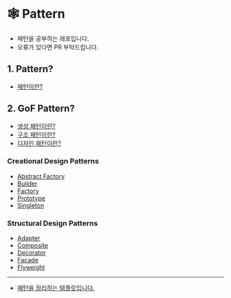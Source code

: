 # 🕸️ Pattern
- 패턴을 공부하는 레포입니다.
- 오류가 있다면 PR 부탁드립니다.

## 1. Pattern?
* [패턴이란? ](patterns/1_Pattern/what_is_pattern.md)

## 2. GoF Pattern?
* [생성 패턴이란? ](patterns/2_GoF_Pattern/introduction_to_creational_desing_patterns.md)
* [구조 패턴이란? ](patterns/2_GoF_Pattern/introduction_to_structural_desing_patterns.md)
* [디자인 패턴이란? ](patterns/2_GoF_Pattern/what_is_design_pattern.md)

### Creational Design Patterns
* [Abstract Factory ](patterns/2_GoF_Pattern/1_Creational_Design_Patterns/what_is_abstract_fectory_pattern.md)
* [Builder ](patterns/2_GoF_Pattern/1_Creational_Design_Patterns/what_is_builder_pattern.md)
* [Factory ](patterns/2_GoF_Pattern/1_Creational_Design_Patterns/what_is_factory_pattern.md)
* [Prototype ](patterns/2_GoF_Pattern/1_Creational_Design_Patterns/what_is_prototype_pattern.md)
* [Singleton ](patterns/2_GoF_Pattern/1_Creational_Design_Patterns/what_is_singleton_pattern.md)

### Structural Design Patterns
* [Adapter ](patterns/2_GoF_Pattern/2_Structural_Design_Patterns/what_is_adapter_pattern.md)
* [Composite ](patterns/2_GoF_Pattern/2_Structural_Design_Patterns/what_is_composite_pattern.md)
* [Decorator ](patterns/2_GoF_Pattern/2_Structural_Design_Patterns/what_is_decorator_pattern.md)
* [Facade ](patterns/2_GoF_Pattern/2_Structural_Design_Patterns/what_is_facade_pattern.md)
* [Flyweight ](patterns/2_GoF_Pattern/2_Structural_Design_Patterns/what_is_flyweight_pattern.md)

---
* [패턴을 정리하는 템플릿입니다.](https://github.com/hyunwook13/Pattern/blob/main/Template.md "템플릿")
